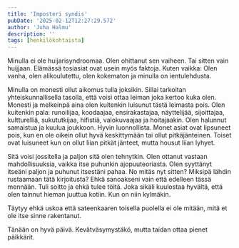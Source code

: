 ```yaml
---
title: 'Imposteri syndis'
pubDate: '2025-02-12T12:27:29.572'
author: 'Juha Halmu'
description: ''
tags: [henkilökohtaista]
---
```

Minulla ei ole huijarisyndroomaa. Olen ohittanut sen vaiheen. Tai sitten vain huijjaan. Elämässä tosiasiat ovat usein myös faktoja. Kuten vaikka: Olen vanha, olen alikoulutettu, olen kokematon ja minulla on ientulehdusta.

Minulla on monesti ollut aikomus tulla joksikin. Sillai tarkoitan yhteiskunnallisella tasolla, että voisi ottaa leiman joka kertoo kuka olen. Monesti ja melkeinpä aina olen kuitenkin luisunut tästä leimasta pois. Olen kuitenkin pala: runoilijaa, koodaajaa, ensirakastajaa, näyttelijää, sijoittajaa, kultturelliä, sukututkijaa, hifistiä, valokuvaajaa ja hoitajaakin. Olen halunnut samaistua ja kuulua joukkoon. Hyvin luonnollista. Monet asiat ovat lipsuneet pois, kun en ole oikein ollut hyvä keskittymään tai ollut pitkäjänteinen. Toiset ovat luisuneet kun on ollut liian pitkät jänteet, mutta housut liian lyhyet. 

Sitä voisi jossitella ja paljon sitä olen tehnytkin. Olen ottanut vastaan mahdollisuuksia, vaikka itse puhunkin ajopuuteoriasta. Olen syyttänyt itseäni paljon ja puhunut itsestäni pahaa. No mitäs nyt sitten? Miksipä lähdin rustaamaan tätä kirjoitusta? Ehkä sanoakseni vain että edelleen tässä mennään. Tuli soitto ja ehkä tulee töitä. Joka sikäli kuulostaa hyvältä, että olen tainnut hieman juuttua kotiin. Kun on niin kylmäkin. 

Täytyy ehkä uskoa että sateenkaaren toisella puolella ei ole mitään, mitä et ole itse sinne rakentanut. 

Tänään on hyvä päivä. Kevätväsymystäkö, mutta taidan ottaa pienet päikkärit.